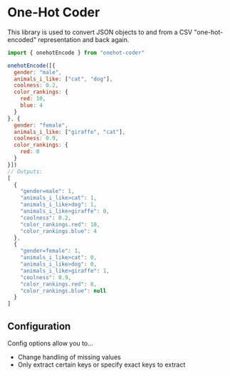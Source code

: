 # One-Hot Coder

This library is used to convert JSON objects to and from a CSV "one-hot-encoded" representation and back again.

```javascript
import { onehotEncode } from "onehot-coder"

onehotEncode([{
  gender: "male",
  animals_i_like: ["cat", "dog"],
  coolness: 0.2,
  color_rankings: {
    red: 10,
    blue: 4
  }
}, {
  gender: "female",
  animals_i_like: ["giraffe", "cat"],
  coolness: 0.9,
  color_rankings: {
    red: 8
  }
}])
// Outputs:
[
  {
    "gender=male": 1,
    "animals_i_like>cat": 1,
    "animals_i_like>dog": 1,
    "animals_i_like>giraffe": 0,
    "coolness": 0.2,
    "color_rankings.red": 10,
    "color_rankings.blue": 4
  },
  {
    "gender=female": 1,
    "animals_i_like>cat": 0,
    "animals_i_like>dog": 0,
    "animals_i_like>giraffe": 1,
    "coolness": 0.9,
    "color_rankings.red": 8,
    "color_rankings.blue": null
  }
]
```

## Configuration

Config options allow you to...

* Change handling of missing values
* Only extract certain keys or specify exact keys to extract
